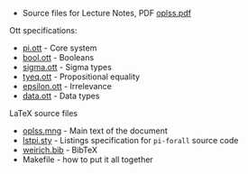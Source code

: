 * Source files for Lecture Notes, PDF [oplss.pdf](oplss.pdf)

Ott specifications:
+ [pi.ott](pi.ott) - Core system
+ [bool.ott](bool.ott) - Booleans
+ [sigma.ott](sigma.ott) - Sigma types
+ [tyeq.ott](tyeq.ott) - Propositional equality
+ [epsilon.ott](epsilon.ott) - Irrelevance
+ [data.ott](data.ott) - Data types

LaTeX source files
+ [oplss.mng](oplss.mng) - Main text of the document
+ [lstpi.sty](lstpi.sty) - Listings specification for `pi-forall` source code
+ [weirich.bib](weirich.bib) - BibTeX
+ Makefile - how to put it all together
